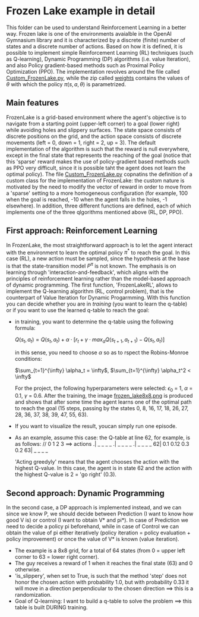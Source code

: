 # Frozen Lake example in detail

This folder can be used to understand Reinforcement Learning in a better way. Frozen lake is one of the environments avaialble in the OpenAI Gymnasium library and it is characterized by a discrete (finite) number of states and a discrete number of actions. Based on how it is defined, it is possible to implement simple Reinforcement Learning (RL) techniques (such as Q-learning), Dynamic Programming (DP) algorithms (i.e. value Iteration), and also Policy gradient-based methods such as Proximal Policy Optimization (PPO). The implementation revolves around the file called [Custom_FrozenLake.py](https://github.com/ChristianCella/PID-accelerated-VI---RL-project/blob/main/Frozenlake_example/Custom_FrozenLake.py), while the zip called [weights](https://github.com/ChristianCella/PID-accelerated-VI---RL-project/blob/main/Frozenlake_example/weightsNN.zip) contains the values of $\theta$ with which the policy $\pi(s, a, \theta)$ is parametrized.
 
## Main features

FrozenLake is a grid-based environment where the agent's objective is to navigate from a starting point (upper-left corner) to a goal (lower right) while avoiding holes and slippery surfaces. The state space consists of discrete positions on the grid, and the action space consists of discrete  movements (left = 0, down = 1, right = 2, up = 3). The default implementation of the algorithm is such that the reward is null everywhere, except in the final state that represents the reaching of the goal (notice that this 'sparse' reward makes the use of policy-gradient based methods such as PPO very difficult, since it is possible taht the agent does not learn the optimal policy).
The file [Custom_FrozenLake.py](https://github.com/ChristianCella/PID-accelerated-VI---RL-project/blob/main/Frozenlake_example/Custom_FrozenLake.py) copnatins the definition of a custom class for the implementation of FrozenLake: the custom nature is motivated by the need to modify the vector of reward in order to move from a 'sparse' setting to a more homogeneous configuration (for example, 100 when the goal is reached, -10 when the agent falls in the holes, -1 elsewhere).
In addition, three different functions are defined, each of which implements one of the three qlgorithms mentioned above (RL, DP, PPO).

## First approach: Reinforcement Learning

In FrozenLake, the most straightforward approach is to let the agent interact with the environment to learn the optimal policy $\pi^*$ to reach the goal. In this case (RL), a new action must be sampled, since the hypothesis at the base is that the state-transition model $P^{\pi}$ is not known. The emphasis is on learning through 'interaction-and-feedback', which aligns with the principles of reinforcement learning rather than the model-based approach of dynamic programming. The first function, 'FrozenLakeRL', allows to implement the Q-learning algorithm (RL, control problem), that is the counterpart of Value Iteration for Dynamic Progarmming. With this function you can decide whether you are in $training$ (you want to learn the q-table) or if you want to use the learned q-table to reach the goal:
- in training, you want to determine the q-table using the following formula:

    $Q(s_t, a_t) = Q(s_t, a_t) + \alpha \cdot [r_t + \gamma \cdot max_aQ(s_{t+1}, a_{t+1}) - Q(s_t, a_t)]$

    in this sense, you need to choose $\alpha$ so as to rspect the Robins-Monroe conditions:

    $\sum_{t=1}^{\infty} \alpha_t = \infty$, $\sum_{t=1}^{\infty} \alpha_t^2 < \infty$

    For the project, the following hyperparameters were selected: $\epsilon_0$ = 1, $\alpha$ = 0.1, $\gamma$ = 0.6. After the training, the image [frozen_lake8x8.png](https://github.com/ChristianCella/PID-accelerated-VI---RL-project/blob/main/Frozenlake_example/frozen_lake8x8.png) is produced and shows that after some time the agent learns one of the optimal path to reach the goal (15 steps, passing by the states 0, 8, 16, 17, 18, 26, 27, 28, 36, 37, 38, 39, 47, 55, 63).
- If you want to visualize the result, youcan simply run one episode.
- As an example, assume this case: the Q-table at line 62, for example, is as follows:
//   0    1    2    3 ==> actions
.|  _     _    _    _
.|  _     _    _    _
.|  _     _    _    _
62| 0.1  0.12  0.3  0.2
63|  _     _    _    _

    'Acting greedyly' means that the agent chooses the action with the highest Q-value. In this case, the agent is in state 62 and the 
    action with the highest Q-value is 2 = 'go right' (0.3).




## Second approach: Dynamic Programming

In the second case, a DP approach is implemented instead, and we can since we know P, we should decide between Prediction (I want to know 
how good V is) or control (I want to obtain V* and pi*). In case of Prediction we need to decide a policy pi beforehand, while in case of Control we can
obtain the value of pi either iteratively (policy iteration = policy evaluation + policy improvement) or once the value of V* is known (value iteration).
 

* The example is a 8x8 grid, for a total of 64 states (from 0 = upper left corner to 63 = lower right corner).
* The guy receives a reward of 1 when it reaches the final state (63) and 0 otherwise.
* 'is_slippery', when set to True, is such that the method 'step' does not honor the chosen action with probability 1.0, but with 
    probability 0.33 it will move in a direction perpendicular to the chosen direction ==> this is a randomization.
* Goal of Q-learning: I want to build a q-table to solve the problem ==> this table is built DURING training.





